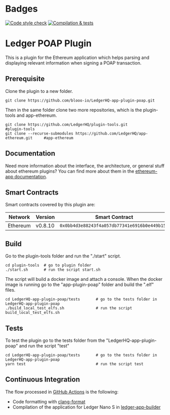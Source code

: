 # Badges
[![Code style check](https://github.com/blooo-io/LedgerHQ-app-plugin-poap/actions/workflows/lint-workflow.yml/badge.svg)](https://github.com/blooo-io/LedgerHQ-app-plugin-poap/actions/workflows/lint-workflow.yml)
[![Compilation & tests](https://github.com/blooo-io/LedgerHQ-app-plugin-poap/actions/workflows/ci-workflow.yml/badge.svg)](https://github.com/blooo-io/LedgerHQ-app-plugin-poap/actions/workflows/ci-workflow.yml)

# Ledger POAP Plugin

This is a plugin for the Ethereum application which helps parsing and displaying relevant information when signing a POAP transaction.

## Prerequisite

Clone the plugin to a new folder.

```shell
git clone https://github.com/blooo-io/LedgerHQ-app-plugin-poap.git
```

Then in the same folder clone two more repositories, which is the plugin-tools and app-ethereum.

```shell
git clone https://github.com/LedgerHQ/plugin-tools.git                          #plugin-tools
git clone --recurse-submodules https://github.com/LedgerHQ/app-ethereum.git     #app-ethereum
```
## Documentation

Need more information about the interface, the architecture, or general stuff about ethereum plugins? You can find more about them in the [ethereum-app documentation](https://github.com/LedgerHQ/app-ethereum/blob/master/doc/ethapp_plugins.asc).

## Smart Contracts

Smart contracts covered by this plugin are:

| Network | Version | Smart Contract |
| ---       | --- | --- |
| Ethereum  | v0.8.10  | `0x0bb4d3e88243f4a057db77341e6916b0e449b158`|


## Build

Go to the plugin-tools folder and run the "./start" script.
```shell
cd plugin-tools  # go to plugin folder
./start.sh       # run the script start.sh
```
The script will build a docker image and attach a console.
When the docker image is running go to the "app-plugin-poap" folder and build the ".elf" files.
```shell
cd LedgerHQ-app-plugin-poap/tests       # go to the tests folder in LedgerHQ-app-plugin-poap
./build_local_test_elfs.sh              # run the script build_local_test_elfs.sh
```

## Tests

To test the plugin go to the tests folder from the "LedgerHQ-app-plugin-poap" and run the script "test"
```shell
cd LedgerHQ-app-plugin-poap/tests       # go to the tests folder in LedgerHQ-app-plugin-poap
yarn test                               # run the script test
```
## Continuous Integration


The flow processed in [GitHub Actions](https://github.com/features/actions) is the following:

- Code formatting with [clang-format](http://clang.llvm.org/docs/ClangFormat.html)
- Compilation of the application for Ledger Nano S in [ledger-app-builder](https://github.com/LedgerHQ/ledger-app-builder)